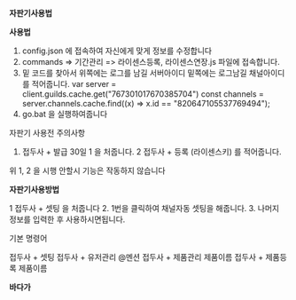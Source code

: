 **자판기사용법**

**사용법**

1. config.json 에 접속하여 자신에게 맞게 정보를 수정합니다
2. commands => 기간관리 => 라이센스등록, 라이센스연장.js 파일에 접속합니다.
3. 밑 코드를 찾아서 위쪽에는 로그를 남길 서버아이디 밑쪽에는 로그남길 채널아이디 를 적어줍니다.
var server = client.guilds.cache.get("767301017670385704")
const channels = server.channels.cache.find((x) => x.id == "820647105537769494");
4. go.bat 을 실행하여줍니다

자판기 사용전 주의사항

1. 접두사 + 발급 30일 1 을 처줍니다.
2 접두사 + 등록 (라이센스키) 를 적어줍니다.

위 1, 2 을 시행 안할시 기능은 작동하지 않습니다

**자판기사용방법**

1 접두사 + 셋팅 을 처줍니다
2. 1번을 클릭하여 채널자동 셋팅을 해줍니다.
3. 나머지 정보를 입력한 후 사용하시면됩니다.

기본 명령어

접두사 + 셋팅
접두사 + 유저관리 @멘션
접두사 + 제품관리 제품이름
접두사 + 제품등록 제품이름


**바다가**
